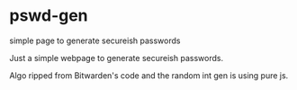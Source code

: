 # pswd-gen
simple page to generate secureish passwords

Just a simple webpage to generate secureish passwords.

Algo ripped from Bitwarden's code and the random int gen is using pure js.
